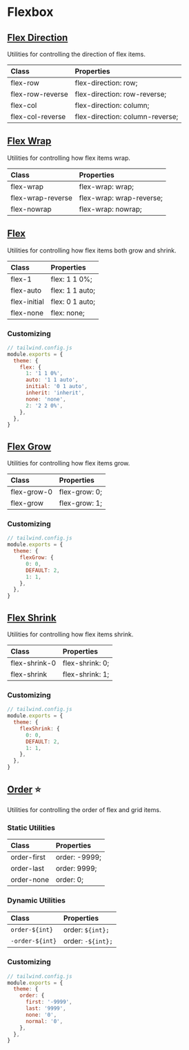 # Flexbox

## [Flex Direction](https://tailwindcss.com/docs/flex-direction)

Utilities for controlling the direction of flex items.

| Class | Properties |
| :---- | :--------- |
| flex-row | flex-direction: row; |
| flex-row-reverse | flex-direction: row-reverse; |
| flex-col | flex-direction: column; |
| flex-col-reverse | flex-direction: column-reverse; |

## [Flex Wrap](https://tailwindcss.com/docs/flex-wrap)

Utilities for controlling how flex items wrap.

| Class | Properties |
| :---- | :--------- |
| flex-wrap | flex-wrap: wrap; |
| flex-wrap-reverse | flex-wrap: wrap-reverse; |
| flex-nowrap | flex-wrap: nowrap; |

## [Flex](https://tailwindcss.com/docs/flex)

Utilities for controlling how flex items both grow and shrink.

| Class | Properties |
| :---- | :--------- |
| flex-1 | flex: 1 1 0%; |
| flex-auto | flex: 1 1 auto; |
| flex-initial | flex: 0 1 auto; |
| flex-none | flex: none; |

### Customizing

```js
// tailwind.config.js
module.exports = {
  theme: {
    flex: {
      1: '1 1 0%',
      auto: '1 1 auto',
      initial: '0 1 auto',
      inherit: 'inherit',
      none: 'none',
      2: '2 2 0%',
    },
  },
}
```

## [Flex Grow](https://tailwindcss.com/docs/flex-grow)

Utilities for controlling how flex items grow.

| Class | Properties |
| :---- | :--------- |
| flex-grow-0 | flex-grow: 0; |
| flex-grow | flex-grow: 1; |

### Customizing

```js
// tailwind.config.js
module.exports = {
  theme: {
    flexGrow: {
      0: 0,
      DEFAULT: 2,
      1: 1,
    },
  },
}
```

## [Flex Shrink](https://tailwindcss.com/docs/flex-shrink)

Utilities for controlling how flex items shrink.

| Class | Properties |
| :---- | :--------- |
| flex-shrink-0 | flex-shrink: 0; |
| flex-shrink | flex-shrink: 1; |

### Customizing

```js
// tailwind.config.js
module.exports = {
  theme: {
    flexShrink: {
      0: 0,
      DEFAULT: 2,
      1: 1,
    },
  },
}
```

## [Order](https://tailwindcss.com/docs/order) ⭐️

Utilities for controlling the order of flex and grid items.

### Static Utilities

| Class | Properties |
| :---- | :--------- |
| order-first | order: -9999; |
| order-last | order: 9999; |
| order-none | order: 0; |

### Dynamic Utilities

| Class | Properties |
| :---- | :--------- |
| `order-${int}` | order: `${int};` |
| `-order-${int}` | order: `-${int};` |

### Customizing

```js
// tailwind.config.js
module.exports = {
  theme: {
    order: {
      first: '-9999',
      last: '9999',
      none: '0',
      normal: '0',
    },
  },
}
```
